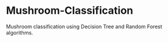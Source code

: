 # Mushroom-Classification
Mushroom classification using Decision Tree and Random Forest algorithms.
